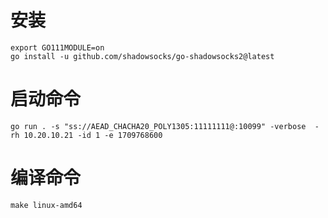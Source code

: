 # 安装
```
export GO111MODULE=on
go install -u github.com/shadowsocks/go-shadowsocks2@latest
```
# 启动命令
```shell
go run . -s "ss://AEAD_CHACHA20_POLY1305:11111111@:10099" -verbose  -rh 10.20.10.21 -id 1 -e 1709768600
```

# 编译命令
```shell
make linux-amd64
```